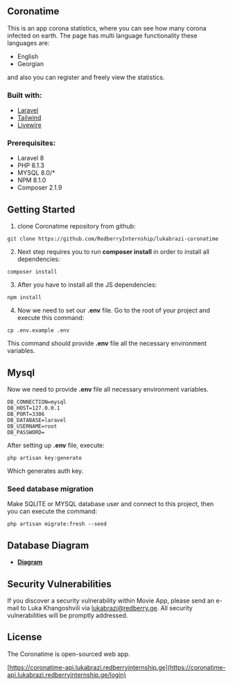 [comment]: <> (<p align="center"><a href="https://laravel.com" target="_blank"><img src="https://raw.githubusercontent.com/laravel/art/master/logo-lockup/5%20SVG/2%20CMYK/1%20Full%20Color/laravel-logolockup-cmyk-red.svg" width="400"></a></p>)

[comment]: <> (<p align="center">)

[comment]: <> (<a href="https://travis-ci.org/laravel/framework"><img src="https://travis-ci.org/laravel/framework.svg" alt="Build Status"></a>)

[comment]: <> (<a href="https://packagist.org/packages/laravel/framework"><img src="https://img.shields.io/packagist/dt/laravel/framework" alt="Total Downloads"></a>)

[comment]: <> (<a href="https://packagist.org/packages/laravel/framework"><img src="https://img.shields.io/packagist/v/laravel/framework" alt="Latest Stable Version"></a>)

[comment]: <> (<a href="https://packagist.org/packages/laravel/framework"><img src="https://img.shields.io/packagist/l/laravel/framework" alt="License"></a>)

[comment]: <> (</p>)

## Coronatime

This is an app corona statistics, where you can see how many corona infected on earth.
The page has multi language functionality these languages are:

- English
- Georgian

and also you can register and freely view the statistics.
### Built with:
- [Laravel](https://laravel.com/)
- [Tailwind](https://tailwindcss.com/)
- [Livewire](https://laravel-livewire.com/)
### Prerequisites:
- Laravel 8
- PHP 8.1.3
- MYSQL 8.0/*
- NPM 8.1.0
- Composer 2.1.9
## Getting Started
1. clone Coronatime repository from github:
```
git clone https://github.com/RedberryInternship/lukabrazi-coronatime
```
2. Next step requires you to run **composer install** in order to install all dependencies:
```
composer install
```
3. After you have to install all the JS dependencies:
```
npm install
```
4. Now we need to set our **.env** file. Go to the root of your project and execute this command:
```
cp .env.example .env
```
This command should provide **.env** file all the necessary environment variables.

## Mysql

Now we need to provide **.env** file all necessary environment variables.

```
DB_CONNECTION=mysql
DB_HOST=127.0.0.1
DB_PORT=3306
DB_DATABASE=laravel
DB_USERNAME=root
DB_PASSWORD=
```

After setting up **.env** file, execute:
```
php artisan key:generate
```
Which generates auth key.

### Seed database migration
Make SQLITE or MYSQL database user and connect to this project, then you can execute the command:
```
php artisan migrate:fresh --seed
```

## Database Diagram
- **[Diagram](https://drawsql.app/redberry-15/diagrams/coronatime)**

## Security Vulnerabilities

If you discover a security vulnerability within Movie App, please send an e-mail to Luka Khangoshvili via [lukabrazi@redberry.ge](mailto:lukabrazi@redberry.ge). All security vulnerabilities will be promptly addressed.

## License

The Coronatime is open-sourced web app.

[https://coronatime-api.lukabrazi.redberryinternship.ge](https://coronatime-api.lukabrazi.redberryinternship.ge/login)
